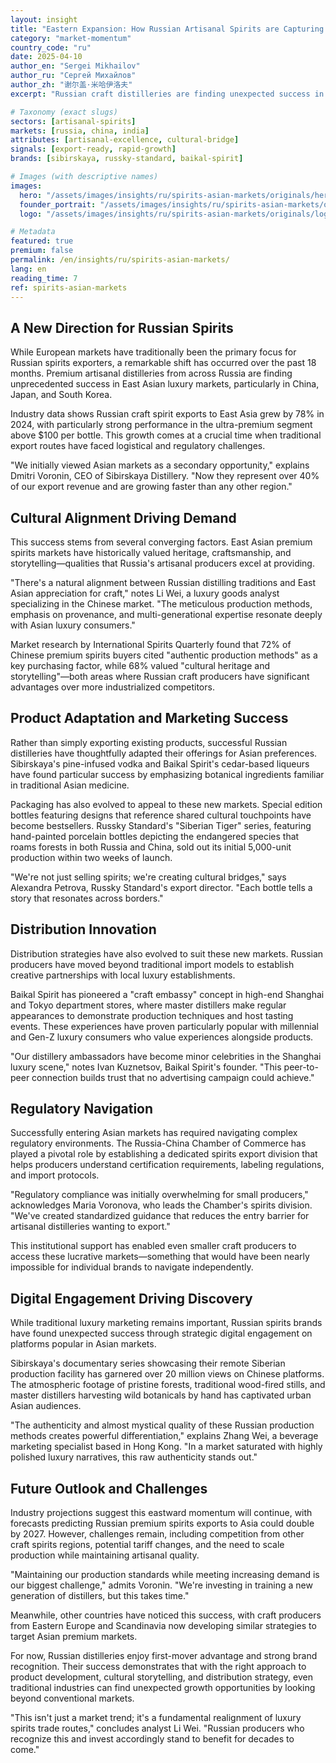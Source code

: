 ```yaml
---
layout: insight
title: "Eastern Expansion: How Russian Artisanal Spirits are Capturing Asian Premium Markets"
category: "market-momentum"
country_code: "ru"
date: 2025-04-10
author_en: "Sergei Mikhailov"
author_ru: "Сергей Михайлов"
author_zh: "谢尔盖·米哈伊洛夫"
excerpt: "Russian craft distilleries are finding unexpected success in East Asian luxury markets, where discerning consumers are embracing unique flavor profiles and authentic production methods. This emerging trade corridor represents a significant shift in export patterns."

# Taxonomy (exact slugs)
sectors: [artisanal-spirits]
markets: [russia, china, india]
attributes: [artisanal-excellence, cultural-bridge]
signals: [export-ready, rapid-growth]
brands: [sibirskaya, russky-standard, baikal-spirit]

# Images (with descriptive names)
images:
  hero: "/assets/images/insights/ru/spirits-asian-markets/originals/hero-shanghai-luxury-store.jpg"
  founder_portrait: "/assets/images/insights/ru/spirits-asian-markets/originals/founder-portrait-dmitri-voronin.jpg"
  logo: "/assets/images/insights/ru/spirits-asian-markets/originals/logo-sibirskaya-premium-edition.jpg"

# Metadata
featured: true
premium: false
permalink: /en/insights/ru/spirits-asian-markets/
lang: en
reading_time: 7
ref: spirits-asian-markets
---
```


## A New Direction for Russian Spirits

While European markets have traditionally been the primary focus for Russian spirits exporters, a remarkable shift has occurred over the past 18 months. Premium artisanal distilleries from across Russia are finding unprecedented success in East Asian luxury markets, particularly in China, Japan, and South Korea.

Industry data shows Russian craft spirit exports to East Asia grew by 78% in 2024, with particularly strong performance in the ultra-premium segment above $100 per bottle. This growth comes at a crucial time when traditional export routes have faced logistical and regulatory challenges.

"We initially viewed Asian markets as a secondary opportunity," explains Dmitri Voronin, CEO of Sibirskaya Distillery. "Now they represent over 40% of our export revenue and are growing faster than any other region."

## Cultural Alignment Driving Demand

This success stems from several converging factors. East Asian premium spirits markets have historically valued heritage, craftsmanship, and storytelling—qualities that Russia's artisanal producers excel at providing.

"There's a natural alignment between Russian distilling traditions and East Asian appreciation for craft," notes Li Wei, a luxury goods analyst specializing in the Chinese market. "The meticulous production methods, emphasis on provenance, and multi-generational expertise resonate deeply with Asian luxury consumers."

Market research by International Spirits Quarterly found that 72% of Chinese premium spirits buyers cited "authentic production methods" as a key purchasing factor, while 68% valued "cultural heritage and storytelling"—both areas where Russian craft producers have significant advantages over more industrialized competitors.

## Product Adaptation and Marketing Success

Rather than simply exporting existing products, successful Russian distilleries have thoughtfully adapted their offerings for Asian preferences. Sibirskaya's pine-infused vodka and Baikal Spirit's cedar-based liqueurs have found particular success by emphasizing botanical ingredients familiar in traditional Asian medicine.

Packaging has also evolved to appeal to these new markets. Special edition bottles featuring designs that reference shared cultural touchpoints have become bestsellers. Russky Standard's "Siberian Tiger" series, featuring hand-painted porcelain bottles depicting the endangered species that roams forests in both Russia and China, sold out its initial 5,000-unit production within two weeks of launch.

"We're not just selling spirits; we're creating cultural bridges," says Alexandra Petrova, Russky Standard's export director. "Each bottle tells a story that resonates across borders."

## Distribution Innovation

Distribution strategies have also evolved to suit these new markets. Russian producers have moved beyond traditional import models to establish creative partnerships with local luxury establishments.

Baikal Spirit has pioneered a "craft embassy" concept in high-end Shanghai and Tokyo department stores, where master distillers make regular appearances to demonstrate production techniques and host tasting events. These experiences have proven particularly popular with millennial and Gen-Z luxury consumers who value experiences alongside products.

"Our distillery ambassadors have become minor celebrities in the Shanghai luxury scene," notes Ivan Kuznetsov, Baikal Spirit's founder. "This peer-to-peer connection builds trust that no advertising campaign could achieve."

## Regulatory Navigation

Successfully entering Asian markets has required navigating complex regulatory environments. The Russia-China Chamber of Commerce has played a pivotal role by establishing a dedicated spirits export division that helps producers understand certification requirements, labeling regulations, and import protocols.

"Regulatory compliance was initially overwhelming for small producers," acknowledges Maria Voronova, who leads the Chamber's spirits division. "We've created standardized guidance that reduces the entry barrier for artisanal distilleries wanting to export."

This institutional support has enabled even smaller craft producers to access these lucrative markets—something that would have been nearly impossible for individual brands to navigate independently.

## Digital Engagement Driving Discovery

While traditional luxury marketing remains important, Russian spirits brands have found unexpected success through strategic digital engagement on platforms popular in Asian markets.

Sibirskaya's documentary series showcasing their remote Siberian production facility has garnered over 20 million views on Chinese platforms. The atmospheric footage of pristine forests, traditional wood-fired stills, and master distillers harvesting wild botanicals by hand has captivated urban Asian audiences.

"The authenticity and almost mystical quality of these Russian production methods creates powerful differentiation," explains Zhang Wei, a beverage marketing specialist based in Hong Kong. "In a market saturated with highly polished luxury narratives, this raw authenticity stands out."

## Future Outlook and Challenges

Industry projections suggest this eastward momentum will continue, with forecasts predicting Russian premium spirits exports to Asia could double by 2027. However, challenges remain, including competition from other craft spirits regions, potential tariff changes, and the need to scale production while maintaining artisanal quality.

"Maintaining our production standards while meeting increasing demand is our biggest challenge," admits Voronin. "We're investing in training a new generation of distillers, but this takes time."

Meanwhile, other countries have noticed this success, with craft producers from Eastern Europe and Scandinavia now developing similar strategies to target Asian premium markets.

For now, Russian distilleries enjoy first-mover advantage and strong brand recognition. Their success demonstrates that with the right approach to product development, cultural storytelling, and distribution strategy, even traditional industries can find unexpected growth opportunities by looking beyond conventional markets.

"This isn't just a market trend; it's a fundamental realignment of luxury spirits trade routes," concludes analyst Li Wei. "Russian producers who recognize this and invest accordingly stand to benefit for decades to come."